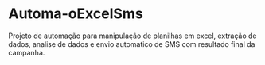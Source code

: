# Automa-oExcelSms
Projeto de automação para manipulação de planilhas em excel, extração de dados, analise de dados e envio automatico de SMS com resultado final da campanha.
